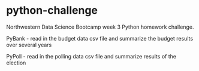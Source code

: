 # python-challenge
Northwestern Data Science Bootcamp week 3 Python homework challenge.

PyBank - read in the budget data csv file and summarize the budget results over several years

PyPoll - read in the polling data csv file and summarize results of the election
